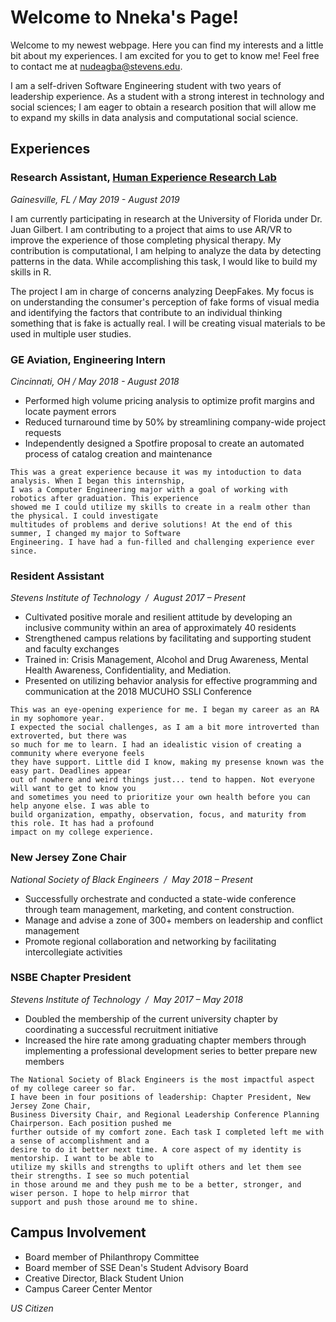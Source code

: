 # Welcome to Nneka's Page!

Welcome to my newest webpage. Here you can find my interests and a little bit about my experiences. I am excited for you to get to know me! Feel free to contact me at nudeagba@stevens.edu.

I am a self-driven Software Engineering student with two years of leadership experience. As a student with a strong interest in technology and social sciences; I am eager to obtain a research position that will allow me to expand my skills in data analysis and computational social science.

## Experiences

### Research Assistant, [Human Experience Research Lab](http://www.hxrlab.org/)
_Gainesville, FL / May 2019 - August 2019_

I am currently participating in research at the University of Florida under Dr. Juan Gilbert. I am contributing to a project that aims to use AR/VR to improve the experience of those completing physical therapy. My contribution is computational, I am helping to analyze the data by detecting patterns in the data. While accomplishing this task, I would like to build my skills in R.

The project I am in charge of concerns analyzing DeepFakes. My focus is on understanding the consumer's perception of fake forms of visual media and identifying the factors that contribute to an individual thinking something that is fake is actually real. I will be creating visual materials to be used in multiple user studies.

### GE Aviation, Engineering Intern
_Cincinnati, OH / May 2018 - August 2018_
- Performed high volume pricing analysis to optimize profit margins and locate payment errors
- Reduced turnaround time by 50% by streamlining company-wide project requests 
- Independently designed a Spotfire proposal to create an automated process of catalog creation and maintenance

```
This was a great experience because it was my intoduction to data analysis. When I began this internship, 
I was a Computer Engineering major with a goal of working with robotics after graduation. This experience 
showed me I could utilize my skills to create in a realm other than the physical. I could investigate 
multitudes of problems and derive solutions! At the end of this summer, I changed my major to Software 
Engineering. I have had a fun-filled and challenging experience ever since.
```

### Resident Assistant 
_Stevens Institute of Technology  /  August 2017 – Present_
-  Cultivated positive morale and resilient attitude by developing an inclusive community within an area of approximately 40 residents
- Strengthened campus relations by facilitating and supporting student and faculty exchanges
- Trained in: Crisis Management, Alcohol and Drug Awareness, Mental Health Awareness, Confidentiality, and Mediation.
- Presented on utilizing behavior analysis for effective programming and communication at the 2018 MUCUHO SSLI Conference

```
This was an eye-opening experience for me. I began my career as an RA in my sophomore year. 
I expected the social challenges, as I am a bit more introverted than extroverted, but there was 
so much for me to learn. I had an idealistic vision of creating a community where everyone feels 
they have support. Little did I know, making my presense known was the easy part. Deadlines appear 
out of nowhere and weird things just... tend to happen. Not everyone will want to get to know you 
and sometimes you need to prioritize your own health before you can help anyone else. I was able to 
build organization, empathy, observation, focus, and maturity from this role. It has had a profound 
impact on my college experience.
```

### New Jersey Zone Chair
_National Society of Black Engineers  /  May 2018 – Present_
- Successfully orchestrate and conducted a state-wide conference through team management, marketing, and content construction.
- Manage and advise a zone of 300+ members on leadership and conflict management 
- Promote regional collaboration and networking by facilitating intercollegiate activities

### NSBE Chapter President 
_Stevens Institute of Technology  /  May 2017 – May 2018_
- Doubled the membership of the current university chapter by coordinating a successful recruitment initiative 
-  Increased the hire rate among graduating chapter members through implementing a professional development series to better prepare new members

```
The National Society of Black Engineers is the most impactful aspect of my college career so far. 
I have been in four positions of leadership: Chapter President, New Jersey Zone Chair, 
Business Diversity Chair, and Regional Leadership Conference Planning Chairperson. Each position pushed me 
further outside of my comfort zone. Each task I completed left me with a sense of accomplishment and a 
desire to do it better next time. A core aspect of my identity is mentorship. I want to be able to 
utilize my skills and strengths to uplift others and let them see their strengths. I see so much potential 
in those around me and they push me to be a better, stronger, and wiser person. I hope to help mirror that 
support and push those around me to shine.
```

## Campus Involvement

- Board member of Philanthropy Committee
- Board member of SSE Dean's Student Advisory Board 
- Creative Director, Black Student Union 
- Campus Career Center Mentor

_US Citizen_
